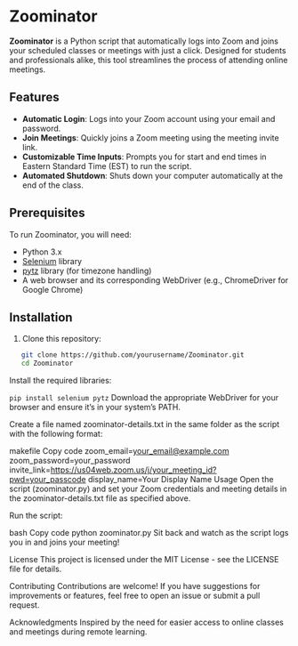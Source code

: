 # Zoominator

**Zoominator** is a Python script that automatically logs into Zoom and joins your scheduled classes or meetings with just a click. Designed for students and professionals alike, this tool streamlines the process of attending online meetings.

## Features

- **Automatic Login**: Logs into your Zoom account using your email and password.
- **Join Meetings**: Quickly joins a Zoom meeting using the meeting invite link.
- **Customizable Time Inputs**: Prompts you for start and end times in Eastern Standard Time (EST) to run the script.
- **Automated Shutdown**: Shuts down your computer automatically at the end of the class.

## Prerequisites

To run Zoominator, you will need:

- Python 3.x
- [Selenium](https://www.selenium.dev/documentation/en/) library
- [pytz](https://pypi.org/project/pytz/) library (for timezone handling)
- A web browser and its corresponding WebDriver (e.g., ChromeDriver for Google Chrome)

## Installation

1. Clone this repository:

```bash
   git clone https://github.com/yourusername/Zoominator.git
   cd Zoominator
```
Install the required libraries:

```pip install selenium pytz```
Download the appropriate WebDriver for your browser and ensure it’s in your system’s PATH.

Create a file named zoominator-details.txt in the same folder as the script with the following format:

makefile
Copy code
zoom_email=your_email@example.com
zoom_password=your_password
invite_link=https://us04web.zoom.us/j/your_meeting_id?pwd=your_passcode
display_name=Your Display Name
Usage
Open the script (zoominator.py) and set your Zoom credentials and meeting details in the zoominator-details.txt file as specified above.

Run the script:

bash
Copy code
python zoominator.py
Sit back and watch as the script logs you in and joins your meeting!

License
This project is licensed under the MIT License - see the LICENSE file for details.

Contributing
Contributions are welcome! If you have suggestions for improvements or features, feel free to open an issue or submit a pull request.

Acknowledgments
Inspired by the need for easier access to online classes and meetings during remote learning.